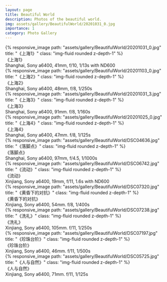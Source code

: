 ```yaml
---
layout: page
title: Beautiful World
description: Photos of the beautiful world.
img: assets/gallery/BeautifulWorld/20201031_0.jpg
importance: 1
category: Photo Gallery
---
```



<div class="row justify-content-sm-center">
    <div class="col-sm-8 mt-3 mt-md-0">
        {% responsive_image path: "assets/gallery/BeautifulWorld/20201031_0.jpg" title: "《上海1》" class: "img-fluid rounded z-depth-1" %}
        <div class="caption">
            《上海1》<br>
            Shanghai, Sony a6400, 41mm, f/10, 1/13s with ND600
        </div>
    </div>
    <div class="col-sm-4 mt-3 mt-md-0">
        {% responsive_image path: "assets/gallery/BeautifulWorld/20201103_0.jpg" title: "《上海2》" class: "img-fluid rounded z-depth-1" %}
        <div class="caption">
            《上海2》<br>
            Shanghai, Sony a6400, 48mm, f/8, 1/250s
        </div>
    </div>
</div>


<div class="row">
    <div class="col-sm mt-3 mt-md-0">
        {% responsive_image path: "assets/gallery/BeautifulWorld/20201031_3.jpg" title: "《上海3》" class: "img-fluid rounded z-depth-1" %}
    </div>
</div>
<div class="caption">
    《上海3》<br>
    Shanghai, Sony a6400, 91mm. f/8, 1/160s
</div>


<div class="row">
    <div class="col-sm mt-3 mt-md-0">
        {% responsive_image path: "assets/gallery/BeautifulWorld/20201025_0.jpg" title: "《上海4》" class: "img-fluid rounded z-depth-1" %}
    </div>
</div>
<div class="caption">
    《上海4》<br>
    Shanghai, Sony a6400, 47mm. f/8, 1/125s
</div>



<div class="row justify-content-sm-center">
    <div class="col-sm-4 mt-3 mt-md-0">
        {% responsive_image path: "assets/gallery/BeautifulWorld/DSC04636.jpg" title: "《落脚点》" class: "img-fluid rounded z-depth-1" %}
        <div class="caption">
            《落脚点》<br>
            Shanghai, Sony a6400, 97mm, f/4.5, 1/1000s
        </div>
    </div>
    <div class="col-sm-8 mt-3 mt-md-0">
        {% responsive_image path: "assets/gallery/BeautifulWorld/DSC06742.jpg" title: "《流动》" class: "img-fluid rounded z-depth-1" %}
        <div class="caption">
            《流动》<br>
            Xinjiang, Sony a6400, 19mm, f/11, 1.6s with ND600
        </div>
    </div>
</div>


<div class="row">
    <div class="col-sm mt-3 mt-md-0">
        {% responsive_image path: "assets/gallery/BeautifulWorld/DSC07320.jpg" title: "《黄昏下的对抗》" class: "img-fluid rounded z-depth-1" %}
    </div>
</div>
<div class="caption">
    《黄昏下的对抗》<br>
    Xinjiang, Sony a6400, 54mm. f/8, 1/400s
</div>


<div class="row">
    <div class="col-sm mt-3 mt-md-0">
        {% responsive_image path: "assets/gallery/BeautifulWorld/DSC07238.jpg" title: "《洗礼》" class: "img-fluid rounded z-depth-1" %}
    </div>
</div>
<div class="caption">
    《洗礼》<br>
    Xinjiang, Sony a6400, 105mm. f/11, 1/250s
</div>


<div class="row">
    <div class="col-sm mt-3 mt-md-0">
        {% responsive_image path: "assets/gallery/BeautifulWorld/DSC07197.jpg" title: "《珍珠台阶》" class: "img-fluid rounded z-depth-1" %}
    </div>
</div>
<div class="caption">
    《珍珠台阶》<br>
    Xinjiang, Sony a6400, 46mm. f/11, 1/500s
</div>

<div class="row">
    <div class="col-sm mt-3 mt-md-0">
        {% responsive_image path: "assets/gallery/BeautifulWorld/DSC05725.jpg" title: "《人与自然》" class: "img-fluid rounded z-depth-1" %}
    </div>
</div>
<div class="caption">
    《人与自然》<br>
    Xinjiang, Sony a6400, 71mm. f/11, 1/125s
</div>